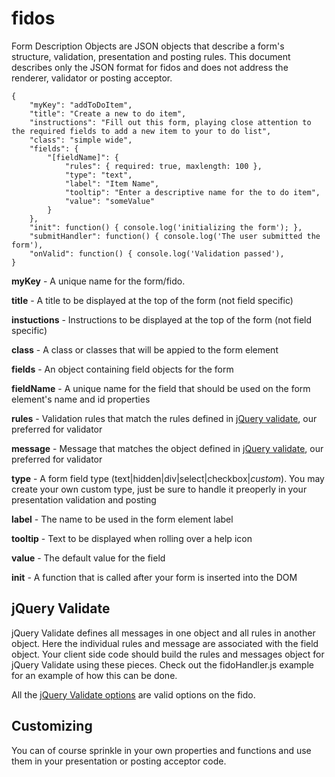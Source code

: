fidos
=====

Form Description Objects are JSON objects that describe a form's structure, validation, presentation and posting rules. This document describes only the JSON format for fidos and does not address the renderer, validator or posting acceptor.

    {
        "myKey": "addToDoItem",
        "title": "Create a new to do item",
        "instructions": "Fill out this form, playing close attention to the required fields to add a new item to your to do list",
        "class": "simple wide",
        "fields": {
            "[fieldName]": {
                "rules": { required: true, maxlength: 100 },
                "type": "text",
                "label": "Item Name",
                "tooltip": "Enter a descriptive name for the to do item",
                "value": "someValue"
            }
        },
        "init": function() { console.log('initializing the form'); },
        "submitHandler": function() { console.log('The user submitted the form'),
        "onValid": function() { console.log('Validation passed'),
    }

**myKey** - A unique name for the form/fido.

**title** - A title to be displayed at the top of the form (not field specific)

**instuctions** - Instructions to be displayed at the top of the form (not field specific)

**class** - A class or classes that will be appied to the form element

**fields** - An object containing field objects for the form

  **fieldName** - A unique name for the field that should be used on the form element's name and id properties
  
  **rules** - Validation rules that match the rules defined in [jQuery validate](http://docs.jquery.com/Plugins/Validation/Methods/maxlength#length), our preferred for validator
  
  **message** - Message that matches the object defined in [jQuery validate](http://docs.jquery.com/Plugins/Validation/Methods/maxlength#length), our preferred for validator
  
  **type** - A form field type (text|hidden|div|select|checkbox|*custom*). You may create your own custom type, just be sure to handle it preoperly in your presentation validation and posting
  
  **label** - The name to be used in the form element label
  
  **tooltip** - Text to be displayed when rolling over a help icon
  
  **value** - The default value for the field
  
**init** - A function that is called after your form is inserted into the DOM

jQuery Validate
---------------

jQuery Validate defines all messages in one object and all rules in another object. Here the individual rules and message are associated with the field object. Your client side code should build the rules and messages object for jQuery Validate using these pieces. Check out the fidoHandler.js example for an example of how this can be done.

All the [jQuery Validate options](http://docs.jquery.com/Plugins/Validation/validate#options) are valid options on the fido.

Customizing
-----------

You can of course sprinkle in your own properties and functions and use them in your presentation or posting acceptor code.



  
